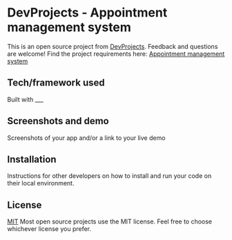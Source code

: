 # DevProjects - Appointment management system

This is an open source project from [DevProjects](http://www.codementor.io/projects). Feedback and questions are welcome!
Find the project requirements here: [Appointment management system](https://www.codementor.io/projects/web/appointment-management-system-compu19a0t)

## Tech/framework used
Built with ___

## Screenshots and demo
Screenshots of your app and/or a link to your live demo

## Installation
Instructions for other developers on how to install and run your code on their local environment.

## License
[MIT](https://choosealicense.com/licenses/mit/)
Most open source projects use the MIT license. Feel free to choose whichever license you prefer.


